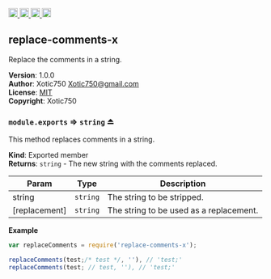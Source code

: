 <a href="https://travis-ci.org/Xotic750/replace-comments-x"
   title="Travis status">
<img
   src="https://travis-ci.org/Xotic750/replace-comments-x.svg?branch=master"
   alt="Travis status" height="18"/>
</a>
<a href="https://david-dm.org/Xotic750/replace-comments-x"
   title="Dependency status">
<img src="https://david-dm.org/Xotic750/replace-comments-x.svg"
   alt="Dependency status" height="18"/>
</a>
<a href="https://david-dm.org/Xotic750/replace-comments-x#info=devDependencies"
   title="devDependency status">
<img src="https://david-dm.org/Xotic750/replace-comments-x/dev-status.svg"
   alt="devDependency status" height="18"/>
</a>
<a href="https://badge.fury.io/js/replace-comments-x" title="npm version">
<img src="https://badge.fury.io/js/replace-comments-x.svg"
   alt="npm version" height="18"/>
</a>
<a name="module_replace-comments-x"></a>

## replace-comments-x
Replace the comments in a string.

**Version**: 1.0.0  
**Author**: Xotic750 <Xotic750@gmail.com>  
**License**: [MIT](&lt;https://opensource.org/licenses/MIT&gt;)  
**Copyright**: Xotic750  
<a name="exp_module_replace-comments-x--module.exports"></a>

### `module.exports` ⇒ <code>string</code> ⏏
This method replaces comments in a string.

**Kind**: Exported member  
**Returns**: <code>string</code> - The new string with the comments replaced.  

| Param | Type | Description |
| --- | --- | --- |
| string | <code>string</code> | The string to be stripped. |
| [replacement] | <code>string</code> | The string to be used as a replacement. |

**Example**  
```js
var replaceComments = require('replace-comments-x');

replaceComments(test;/* test */, ''), // 'test;'
replaceComments(test; // test, ''), // 'test;'
```
